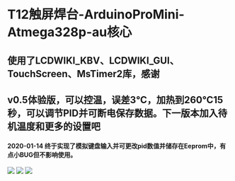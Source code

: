 # T12触屏焊台-ArduinoProMini-Atmega328p-au核心
## 使用了LCDWIKI_KBV、LCDWIKI_GUI、TouchScreen、MsTimer2库，感谢
## v0.5体验版，可以控温，误差3℃，加热到260℃15秒，可以调节PID并可断电保存数据。下一版本加入待机温度和更多的设置吧
#### 2020-01-14 终于实现了模拟键盘输入并可更改pid数值并储存在Eeprom中，有点小BUG但不影响使用。
![](https://github.com/jie326513988/T12Touch-screen-welding-machines/blob/master/compressed%20image/PID%E8%B0%83%E8%8A%82%E7%95%8C%E9%9D%A2.jpg)
![](https://github.com/jie326513988/T12Touch-screen-welding-machines/blob/master/compressed%20image/pcb%E6%AD%A3%E9%9D%A2.jpg)
![](https://github.com/jie326513988/T12Touch-screen-welding-machines/blob/master/compressed%20image/pcb%E8%83%8C%E9%9D%A2.jpg)

